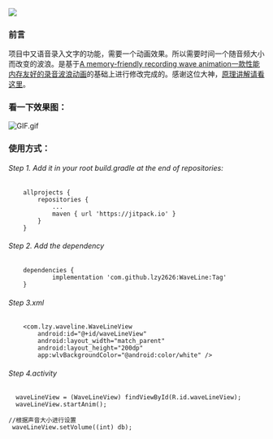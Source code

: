 [![](https://jitpack.io/v/lzy2626/WaveLine.svg)](https://jitpack.io/#lzy2626/WaveLine)



### 前言
  项目中又语音录入文字的功能，需要一个动画效果。所以需要时间一个随音频大小而改变的波浪。是基于[A memory-friendly recording wave animation一款性能内存友好的录音波浪动画](https://github.com/Jay-Goo/WaveLineView)的基础上进行修改完成的。感谢这位大神，[原理讲解请看这里](https://github.com/Jay-Goo/WaveLineView/blob/master/blog.md)。
### 看一下效果图：

![GIF.gif](https://upload-images.jianshu.io/upload_images/11207183-274b47a8cac36088.gif?imageMogr2/auto-orient/strip%7CimageView2/2/w/410/format/webp)

### 使用方式：

###### Step 1. Add it in your root build.gradle at the end of repositories:
```
    allprojects { 
		repositories {
			...
			maven { url 'https://jitpack.io' }
		}
	}
```

###### Step 2. Add the dependency

```
	dependencies {
	        implementation 'com.github.lzy2626:WaveLine:Tag'
	}
```
###### Step 3.xml
```
    <com.lzy.waveline.WaveLineView
        android:id="@+id/waveLineView"
        android:layout_width="match_parent"
        android:layout_height="200dp"
        app:wlvBackgroundColor="@android:color/white" />
```
###### Step 4.activity
```
  waveLineView = (WaveLineView) findViewById(R.id.waveLineView);
  waveLineView.startAnim();

//根据声音大小进行设置
 waveLineView.setVolume((int) db);
```